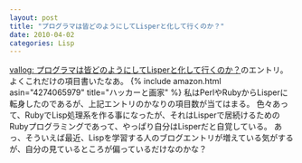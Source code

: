 ```yaml
---
layout: post
title: "プログラマは皆どのようにしてLisperと化して行くのか？"
date: 2010-04-02
categories: Lisp
---
```

[vallog: プログラマは皆どのようにしてLisperと化して行くのか？](http://valvallow.blogspot.com/2010/03/lisper.html)のエントリ。よくこれだけの項目書いたなあ。
{% include amazon.html asin="4274065979" title="ハッカーと画家" %}
私はPerlやRubyからLisperに転身したのであるが、上記エントリのかなりの項目数が当てはまる。
色々あって、RubyでLisp処理系を作る事になったが、それはLisperで居続けるためのRubyプログラミングであって、やっぱり自分はLisperだと自覚している。
あっ、そういえば最近、Lispを学習する人のブログエントリが増えている気がするが、自分の見ているところが偏っているだけなのかな？
